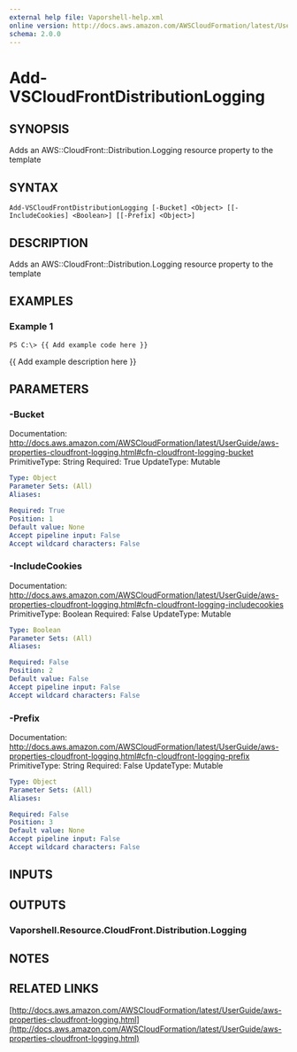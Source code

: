 ```yaml
---
external help file: Vaporshell-help.xml
online version: http://docs.aws.amazon.com/AWSCloudFormation/latest/UserGuide/aws-properties-cloudfront-logging.html
schema: 2.0.0
---
```


# Add-VSCloudFrontDistributionLogging

## SYNOPSIS
Adds an AWS::CloudFront::Distribution.Logging resource property to the template

## SYNTAX

```
Add-VSCloudFrontDistributionLogging [-Bucket] <Object> [[-IncludeCookies] <Boolean>] [[-Prefix] <Object>]
```

## DESCRIPTION
Adds an AWS::CloudFront::Distribution.Logging resource property to the template

## EXAMPLES

### Example 1
```
PS C:\> {{ Add example code here }}
```

{{ Add example description here }}

## PARAMETERS

### -Bucket
Documentation: http://docs.aws.amazon.com/AWSCloudFormation/latest/UserGuide/aws-properties-cloudfront-logging.html#cfn-cloudfront-logging-bucket
PrimitiveType: String
Required: True
UpdateType: Mutable

```yaml
Type: Object
Parameter Sets: (All)
Aliases: 

Required: True
Position: 1
Default value: None
Accept pipeline input: False
Accept wildcard characters: False
```

### -IncludeCookies
Documentation: http://docs.aws.amazon.com/AWSCloudFormation/latest/UserGuide/aws-properties-cloudfront-logging.html#cfn-cloudfront-logging-includecookies
PrimitiveType: Boolean
Required: False
UpdateType: Mutable

```yaml
Type: Boolean
Parameter Sets: (All)
Aliases: 

Required: False
Position: 2
Default value: False
Accept pipeline input: False
Accept wildcard characters: False
```

### -Prefix
Documentation: http://docs.aws.amazon.com/AWSCloudFormation/latest/UserGuide/aws-properties-cloudfront-logging.html#cfn-cloudfront-logging-prefix
PrimitiveType: String
Required: False
UpdateType: Mutable

```yaml
Type: Object
Parameter Sets: (All)
Aliases: 

Required: False
Position: 3
Default value: None
Accept pipeline input: False
Accept wildcard characters: False
```

## INPUTS

## OUTPUTS

### Vaporshell.Resource.CloudFront.Distribution.Logging

## NOTES

## RELATED LINKS

[http://docs.aws.amazon.com/AWSCloudFormation/latest/UserGuide/aws-properties-cloudfront-logging.html](http://docs.aws.amazon.com/AWSCloudFormation/latest/UserGuide/aws-properties-cloudfront-logging.html)

